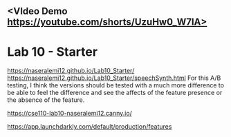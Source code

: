 
## <VIdeo Demo https://youtube.com/shorts/UzuHw0_W7IA>

# Lab 10 - Starter
https://naseralemi12.github.io/Lab10_Starter/
<br>
https://naseralemi12.github.io/Lab10_Starter/speechSynth.html
For this A/B testing, I think the versions should be tested with a much more difference to be able to feel the difference and see the affects of the feature presence or the absence of the feature.

https://cse110-lab10-naseralemi12.canny.io/

https://app.launchdarkly.com/default/production/features
